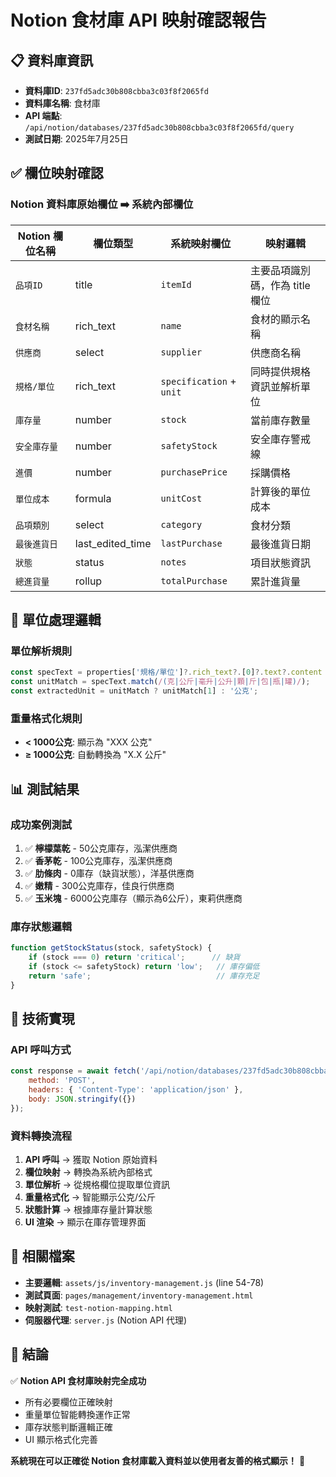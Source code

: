 # Notion 食材庫 API 映射確認報告

## 📋 資料庫資訊
- **資料庫ID**: `237fd5adc30b808cbba3c03f8f2065fd`
- **資料庫名稱**: 食材庫
- **API 端點**: `/api/notion/databases/237fd5adc30b808cbba3c03f8f2065fd/query`
- **測試日期**: 2025年7月25日

## ✅ 欄位映射確認

### Notion 資料庫原始欄位 ➡️ 系統內部欄位

| Notion 欄位名稱 | 欄位類型 | 系統映射欄位 | 映射邏輯 |
|----------------|----------|-------------|----------|
| `品項ID` | title | `itemId` | 主要品項識別碼，作為 title 欄位 |
| `食材名稱` | rich_text | `name` | 食材的顯示名稱 |
| `供應商` | select | `supplier` | 供應商名稱 |
| `規格/單位` | rich_text | `specification` + `unit` | 同時提供規格資訊並解析單位 |
| `庫存量` | number | `stock` | 當前庫存數量 |
| `安全庫存量` | number | `safetyStock` | 安全庫存警戒線 |
| `進價` | number | `purchasePrice` | 採購價格 |
| `單位成本` | formula | `unitCost` | 計算後的單位成本 |
| `品項類別` | select | `category` | 食材分類 |
| `最後進貨日` | last_edited_time | `lastPurchase` | 最後進貨日期 |
| `狀態` | status | `notes` | 項目狀態資訊 |
| `總進貨量` | rollup | `totalPurchase` | 累計進貨量 |

## 🔄 單位處理邏輯

### 單位解析規則
```javascript
const specText = properties['規格/單位']?.rich_text?.[0]?.text?.content || '';
const unitMatch = specText.match(/(克|公斤|毫升|公升|顆|斤|包|瓶|罐)/);
const extractedUnit = unitMatch ? unitMatch[1] : '公克';
```

### 重量格式化規則
- **< 1000公克**: 顯示為 "XXX 公克"
- **≥ 1000公克**: 自動轉換為 "X.X 公斤"

## 📊 測試結果

### 成功案例測試
1. ✅ **檸檬葉乾** - 50公克庫存，泓潔供應商
2. ✅ **香茅乾** - 100公克庫存，泓潔供應商  
3. ✅ **肋條肉** - 0庫存（缺貨狀態），洋基供應商
4. ✅ **嫩精** - 300公克庫存，佳良行供應商
5. ✅ **玉米塊** - 6000公克庫存（顯示為6公斤），東莉供應商

### 庫存狀態邏輯
```javascript
function getStockStatus(stock, safetyStock) {
    if (stock === 0) return 'critical';      // 缺貨
    if (stock <= safetyStock) return 'low';   // 庫存偏低
    return 'safe';                            // 庫存充足
}
```

## 🔧 技術實現

### API 呼叫方式
```javascript
const response = await fetch('/api/notion/databases/237fd5adc30b808cbba3c03f8f2065fd/query', {
    method: 'POST',
    headers: { 'Content-Type': 'application/json' },
    body: JSON.stringify({})
});
```

### 資料轉換流程
1. **API 呼叫** → 獲取 Notion 原始資料
2. **欄位映射** → 轉換為系統內部格式  
3. **單位解析** → 從規格欄位提取單位資訊
4. **重量格式化** → 智能顯示公克/公斤
5. **狀態計算** → 根據庫存量計算狀態
6. **UI 渲染** → 顯示在庫存管理界面

## 📁 相關檔案

- **主要邏輯**: `assets/js/inventory-management.js` (line 54-78)
- **測試頁面**: `pages/management/inventory-management.html`
- **映射測試**: `test-notion-mapping.html`
- **伺服器代理**: `server.js` (Notion API 代理)

## 🎯 結論

✅ **Notion API 食材庫映射完全成功**
- 所有必要欄位正確映射
- 重量單位智能轉換運作正常
- 庫存狀態判斷邏輯正確
- UI 顯示格式化完善

**系統現在可以正確從 Notion 食材庫載入資料並以使用者友善的格式顯示！** 🎉
